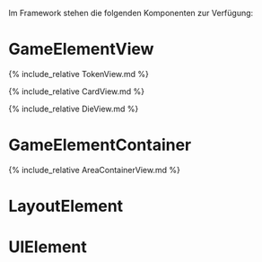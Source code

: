 Im Framework stehen die folgenden Komponenten zur Verfügung:

# GameElementView
{% include_relative TokenView.md %}

{% include_relative CardView.md %}

{% include_relative DieView.md %}

# GameElementContainer
{% include_relative AreaContainerView.md %}

# LayoutElement

# UIElement
